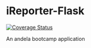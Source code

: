# iReporter-Flask

[![Coverage Status](https://coveralls.io/repos/github/lupamo3/iReporter-Flask/badge.svg?branch=develop)](https://coveralls.io/github/lupamo3/iReporter-Flask?branch=develop)

An andela bootcamp application
